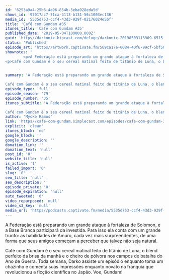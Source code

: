 ```yaml
---
id: '6253a9a4-25b6-4a96-854b-5eba928eda5d'
shows_id: '97017ac7-71ca-4113-b131-56c1003ec136'
media_id: '5535d753-ccf4-43d3-929f-02176024e5bf'
title: 'Café com Gundam #35'
itunes_title: 'Café com Gundam #35'
published_date: '2019-05-04T100000.000Z'
guid: 'https//darkonix.hipcast.com/deluge/darkonix-20190503113909-6515.mp3'
status: 'Published'
episode_art: 'https//artwork.captivate.fm/569ca17e-0084-40f6-99cf-5bf50ae5d69b/1005-itunes-1582369201.jpg'
shownotes: '
        <p>A Federação está preparando um grande ataque à fortaleza de Solomon, e a Base Branca participará da investida. Para isso ela conta com um grande trunfo as habilidades de Amuro,  cada vez mais surpreendentes, de uma forma que seus amigos começam a perceber que talvez não seja natural.</p>
<p>Café com Gundam é o seu cereal matinal feito de titânio de Luna, o blend perfeito da brisa da manhã e o cheiro de pólvora nos campos de batalha do Ano de Guerra. Toda semana, Darko assiste um episódio enquanto toma um chazinho e comenta suas impressões enquanto novato na franquia que revolucionou a ficção científica no Japão. Voe, Gundam!</p>

      '
summary: 'A Federação está preparando um grande ataque à fortaleza de Solomon, e a Base Branca participará da investida. Para isso ela conta com um grande trunfo as habilidades de Amuro,  cada vez mais surpreendentes, de uma forma que seus amigos começam a perceber que talvez não seja natural.

Café com Gundam é o seu cereal matinal feito de titânio de Luna, o blend perfeito da brisa da manhã e o cheiro de pólvora nos campos de batalha do Ano de Guerra. Toda semana, Darko assiste um episódio enquanto toma um chazinho e comenta suas impressões enquanto novato na franquia que revolucionou a ficção científica no Japão. Voe, Gundam!'
episode_type: 'full'
episode_season: '79'
episode_number: '35'
itunes_subtitle: 'A Federação está preparando um grande ataque à fortaleza de Solomon, e a Base Branca participará da investida. Para isso ela conta com um grande trunfo as habilidades de Amuro,  cada vez mais surpreendentes, de uma forma que seus amigos começam a perceber que talvez não seja natural.

Café com Gundam é o seu cereal matinal feito de titânio de Luna, o blend perfeito da brisa da manhã e o cheiro de pólvora nos campos de batalha do Ano de Guerra. Toda semana, Darko assiste um episódio enquanto toma um chazinho e comenta suas impressões enquanto novato na franquia que revolucionou a ficção científica no Japão. Voe, Gundam!'
author: 'Mycke Ramos'
link: 'https//cafe-com-gundam.simplecast.com/episodes/cafe-com-gundam-35-zsBDr29X'
explicit: 'clean'
itunes_block: 'no'
google_block: ''
google_description: ''
donation_link: ''
donation_text: 'null'
post_id: '0'
website_title: 'null'
is_active: '1'
failed_import: '0'
slug: '0'
seo_title: 'null'
seo_description: ''
episode_private: '0'
episode_expiration: 'null'
auto_tweeted: '0'
video_repurposed: 'null'
video_s3_key: 'null'
media_url: 'https//podcasts.captivate.fm/media/5535d753-ccf4-43d3-929f-02176024e5bf/darkonix-20190503113909-6515_tc.mp3'
---
```

A Federação está preparando um grande ataque à fortaleza de Solomon, e a Base Branca participará da investida. Para isso ela conta com um grande trunfo: as habilidades de Amuro, cada vez mais surpreendentes, de uma forma que seus amigos começam a perceber que talvez não seja natural.

Café com Gundam é o seu cereal matinal feito de titânio de Luna, o blend perfeito da brisa da manhã e o cheiro de pólvora nos campos de batalha do Ano de Guerra. Toda semana, Darko assiste um episódio enquanto toma um chazinho e comenta suas impressões enquanto novato na franquia que revolucionou a ficção científica no Japão. Voe, Gundam!
